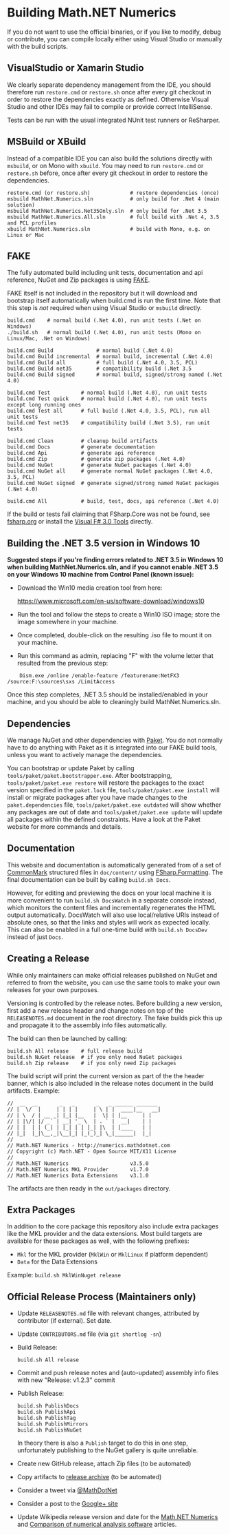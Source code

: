 Building Math.NET Numerics
==========================

If you do not want to use the official binaries, or if you like to modify,
debug or contribute, you can compile locally either using Visual Studio or
manually with the build scripts.

VisualStudio or Xamarin Studio
------------------------------

We clearly separate dependency management from the IDE, you should therefore
run `restore.cmd` or `restore.sh` once after every git checkout in order to restore
the dependencies exactly as defined. Otherwise Visual Studio and other IDEs
may fail to compile or provide correct IntelliSense.

Tests can be run with the usual integrated NUnit test runners or ReSharper.

MSBuild or XBuild
-----------------

Instead of a compatible IDE you can also build the solutions directly with
`msbuild`, or on Mono with `xbuild`. You may need to run `restore.cmd` or
`restore.sh` before, once after every git checkout in order to restore the dependencies.

	restore.cmd (or restore.sh)             # restore dependencies (once)
    msbuild MathNet.Numerics.sln            # only build for .Net 4 (main solution)
    msbuild MathNet.Numerics.Net35Only.sln  # only build for .Net 3.5
    msbuild MathNet.Numerics.All.sln        # full build with .Net 4, 3.5 and PCL profiles
    xbuild MathNet.Numerics.sln             # build with Mono, e.g. on Linux or Mac

FAKE
----

The fully automated build including unit tests, documentation and api
reference, NuGet and Zip packages is using [FAKE](http://fsharp.github.io/FAKE/).

FAKE itself is not included in the repository but it will download and bootstrap
itself automatically when build.cmd is run the first time. Note that this step
is *not* required when using Visual Studio or `msbuild` directly.

    build.cmd    # normal build (.Net 4.0), run unit tests (.Net on Windows)
    ./build.sh   # normal build (.Net 4.0), run unit tests (Mono on Linux/Mac, .Net on Windows)
    
    build.cmd Build              # normal build (.Net 4.0)
    build.cmd Build incremental  # normal build, incremental (.Net 4.0)
    build.cmd Build all          # full build (.Net 4.0, 3.5, PCL)
    build.cmd Build net35        # compatibility build (.Net 3.5
    build.cmd Build signed       # normal build, signed/strong named (.Net 4.0)
    
    build.cmd Test          # normal build (.Net 4.0), run unit tests
    build.cmd Test quick    # normal build (.Net 4.0), run unit tests except long running ones
    build.cmd Test all      # full build (.Net 4.0, 3.5, PCL), run all unit tests
    build.cmd Test net35    # compatibility build (.Net 3.5), run unit tests
    
    build.cmd Clean         # cleanup build artifacts
    build.cmd Docs          # generate documentation
    build.cmd Api           # generate api reference
    build.cmd Zip           # generate zip packages (.Net 4.0)
    build.cmd NuGet         # generate NuGet packages (.Net 4.0)
    build.cmd NuGet all     # generate normal NuGet packages (.Net 4.0, 3.5, PCL)
    build.cmd NuGet signed  # generate signed/strong named NuGet packages (.Net 4.0)

    build.cmd All           # build, test, docs, api reference (.Net 4.0)

If the build or tests fail claiming that FSharp.Core was not be found, see
[fsharp.org](http://fsharp.org/use/windows/) or install the
[Visual F# 3.0 Tools](http://go.microsoft.com/fwlink/?LinkId=261286) directly.

Building the .NET 3.5 version in Windows 10
------------------------------------------

**Suggested steps if you're finding errors related to .NET 3.5 in Windows 10 when building MathNet.Numerics.sln,
and if you cannot enable .NET 3.5 on your Windows 10 machine from Control Panel (known issue):**

- Download the Win10 media creation tool from here:

	https://www.microsoft.com/en-us/software-download/windows10

- Run the tool and follow the steps to create a Win10 ISO image; store the image somewhere in your machine.

- Once completed, double-click on the resulting .iso file to mount it on your machine.

- Run this command as admin, replacing "F" with the volume letter that resulted from the previous step:

```
	Dism.exe /online /enable-feature /featurename:NetFX3 /source:F:\sources\sxs /LimitAccess
```

Once this step completes, .NET 3.5 should be installed/enabled in your machine, and you should be able to cleaningly build MathNet.Numerics.sln.

Dependencies
------------

We manage NuGet and other dependencies with [Paket](http://fsprojects.github.io/Paket/).
You do not normally have to do anything with Paket as it is integrated into our
FAKE build tools, unless you want to actively manage the dependencies.

You can bootstrap or update Paket by calling `tools/paket/paket.bootstrapper.exe`.
After bootstrapping, `tools/paket/paket.exe restore` will restore the packages
to the exact version specified in the `paket.lock` file,
`tools/paket/paket.exe install` will install or migrate packages after you have
made changes to the `paket.dependencies` file, `tools/paket/paket.exe outdated`
will show whether any packages are out of date and `tools/paket/paket.exe update`
will update all packages within the defined constraints. Have a look at the Paket
website for more commands and details.

Documentation
-------------

This website and documentation is automatically generated from of a set of
[CommonMark](http://commonmark.org/) structured files in `doc/content/` using
[FSharp.Formatting](http://tpetricek.github.io/FSharp.Formatting/).
The final documentation can be built by calling `build.sh Docs`.

However, for editing and previewing the docs on your local machine it is more
convenient to run `build.sh DocsWatch` in a separate console instead, which
monitors the content files and incrementally regenerates the HTML output
automatically. DocsWatch will also use local/relative URIs instead of absolute
ones, so that the links and styles will work as expected locally. This can
also be enabled in a full one-time build with `build.sh DocsDev` instead
of just `Docs`.

Creating a Release
------------------

While only maintainers can make official releases published on NuGet and
referred to from the website, you can use the same tools to make your own
releases for your own purposes.

Versioning is controlled by the release notes. Before building a new version,
first add a new release header and change notes on top of the `RELEASENOTES.md`
document in the root directory. The fake builds pick this up and propagate it
to the assembly info files automatically.

The build can then be launched by calling:

    build.sh All release    # full release build
    build.sh NuGet release  # if you only need NuGet packages
    build.sh Zip release    # if you only need Zip packages

The build script will print the current version as part of the the header banner,
which is also included in the release notes document in the build artifacts.
Example:

    //  __  __       _   _       _   _ ______ _______
    // |  \/  |     | | | |     | \ | |  ____|__   __|
    // | \  / | __ _| |_| |__   |  \| | |__     | |
    // | |\/| |/ _` | __| '_ \  | . ` |  __|    | |
    // | |  | | (_| | |_| | | |_| |\  | |____   | |
    // |_|  |_|\__,_|\__|_| |_(_)_| \_|______|  |_|
    // 
    // Math.NET Numerics - http://numerics.mathdotnet.com
    // Copyright (c) Math.NET - Open Source MIT/X11 License
    // 
    // Math.NET Numerics                    v3.5.0
    // Math.NET Numerics MKL Provider       v1.7.0
    // Math.NET Numerics Data Extensions    v3.1.0

The artifacts are then ready in the `out/packages` directory.

Extra Packages
--------------

In addition to the core package this repository also include extra packages
like the MKL provider and the data extensions. Most build targets are available for
these packages as well, with the following prefixes:

*   `Mkl` for the MKL provider (`MklWin` or `MklLinux` if platform dependent)
*   `Data` for the Data Extensions

Example: `build.sh MklWinNuget release`

Official Release Process (Maintainers only)
-------------------------------------------

*   Update `RELEASENOTES.md` file with relevant changes, attributed by contributor (if external). Set date.
*   Update `CONTRIBUTORS.md` file (via `git shortlog -sn`)

*   Build Release:

        build.sh All release

*   Commit and push release notes and (auto-updated) assembly info files with new "Release: v1.2.3" commit

*   Publish Release:

        build.sh PublishDocs
        build.sh PublishApi
        build.sh PublishTag
        build.sh PublishMirrors
        build.sh PublishNuGet

    In theory there is also a `Publish` target to do this in one step, unfortunately
    publishing to the NuGet gallery is quite unreliable.

*   Create new GitHub release, attach Zip files (to be automated)
*   Copy artifacts to [release archive](http://1drv.ms/1lMtdNi) (to be automated)
*   Consider a tweet via [@MathDotNet](https://twitter.com/MathDotNet)
*   Consider a post to the [Google+ site](https://plus.google.com/112484567926928665204)
*   Update Wikipedia release version and date for the
    [Math.NET Numerics](http://en.wikipedia.org/wiki/Math.NET_Numerics) and
    [Comparison of numerical analysis software](http://en.wikipedia.org/wiki/Comparison_of_numerical_analysis_software) articles.
